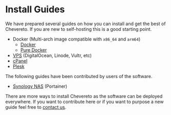 # Install Guides

We have prepared several guides on how you can install and get the best of Chevereto. If you are new to self-hosting this is a good starting point.

* Docker (Multi-arch image compatible with `x86_64` and `arm64`)
  * [Docker](./docker/README.md)
  * [Pure Docker](./docker/pure-docker.md)
* [VPS](./server/vps.md) (DigitalOcean, Linode, Vultr, etc)
* [cPanel](./cpanel/)
* [Plesk](./plesk/)

The following guides have been contributed by users of the software.

* [Synology NAS](https://mariushosting.com/how-to-install-chevereto-on-your-synology-nas/) (Portainer)

There are more ways to install Chevereto as the software can be deployed everywhere. If you want to contribute here or if you want to purpose a new guide feel free to [contact us](https://chevereto.com/contact).
